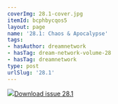 ```yaml
---
coverImg: 28.1-cover.jpg
itemId: bcphbycqos5
layout: page
name: '28.1: Chaos & Apocalypse'
tags:
- hasAuthor: dreamnetwork
- hasTag: dream-network-volume-28
- hasTag: dreamnetwork
type: post
urlSlug: '28.1'
---
```

<img class="card-img" src="../images/28.1-rect.jpg"/><a href="../files/pdfs/Volume_28/28.1_chaos_apocalypse.pdf" download="">Download issue 28.1</a>
